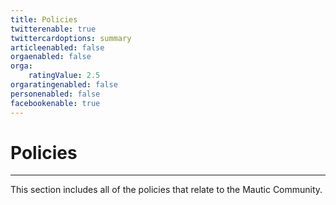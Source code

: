 ```yaml
---
title: Policies
twitterenable: true
twittercardoptions: summary
articleenabled: false
orgaenabled: false
orga:
    ratingValue: 2.5
orgaratingenabled: false
personenabled: false
facebookenable: true
---
```


# Policies
---
This section includes all of the policies that relate to the Mautic Community.